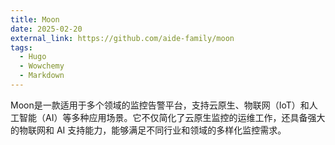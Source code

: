 ```yaml
---
title: Moon
date: 2025-02-20
external_link: https://github.com/aide-family/moon
tags:
  - Hugo
  - Wowchemy
  - Markdown
---
```


Moon是一款适用于多个领域的监控告警平台，支持云原生、物联网（IoT）和人工智能（AI）等多种应用场景。它不仅简化了云原生监控的运维工作，还具备强大的物联网和 AI 支持能力，能够满足不同行业和领域的多样化监控需求。

<!--more-->
